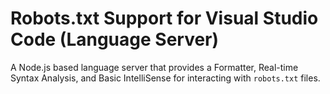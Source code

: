 # Robots.txt Support for Visual Studio Code (Language Server)

A Node.js based language server that provides a Formatter, Real-time Syntax Analysis, and Basic IntelliSense for interacting with `robots.txt` files.
